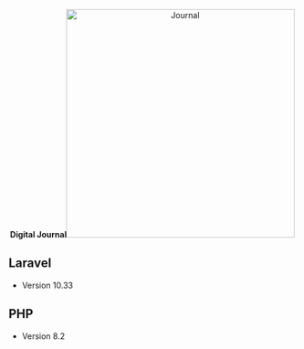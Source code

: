 <p align="center"><strong>Digital Journal</strong><img src="https://upload.wikimedia.org/wikipedia/commons/thumb/b/b3/LiveJournal_icon.svg/1024px-LiveJournal_icon.svg.png" width="400" alt="Journal"></p>

## Laravel

- Version 10.33

## PHP

- Version 8.2
